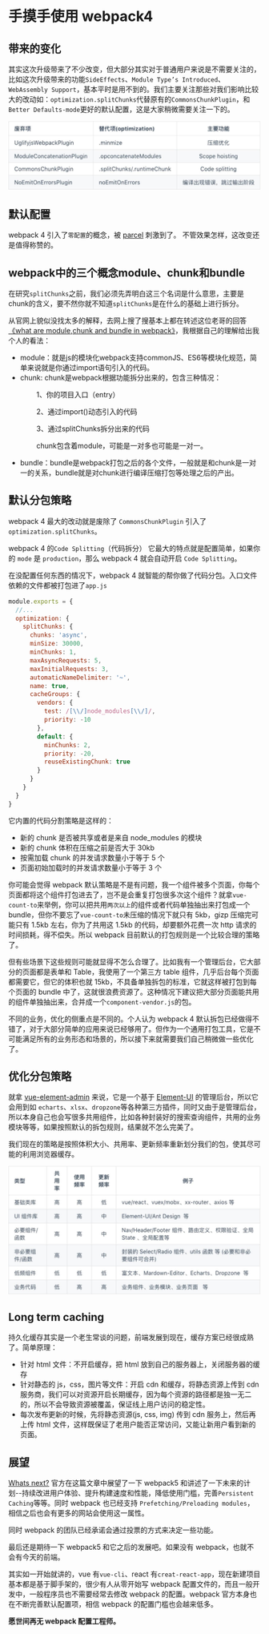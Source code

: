 # 手摸手使用 webpack4

## 带来的变化

其实这次升级带来了不少改变，但大部分其实对于普通用户来说是不需要关注的，比如这次升级带来的功能`SideEffects`、`Module Type’s Introduced`、`WebAssembly Support`，基本平时是用不到的。我们主要关注那些对我们影响比较大的改动如：`optimization.splitChunks`代替原有的`CommonsChunkPlugin`，和`Better Defaults-mode`更好的默认配置，这是大家稍微需要关注一下的。

![](../../assets/imgs/img-026.png)

## 默认配置

webpack 4 引入了`零配置`的概念，被 [parcel](https://link.juejin.im/?target=https%3A%2F%2Fgithub.com%2Fparcel-bundler%2Fparcel) 刺激到了。 不管效果怎样，这改变还是值得称赞的。

## **webpack中的三个概念module、chunk和bundle**

在研究`splitChunks`之前，我们必须先弄明白这三个名词是什么意思，主要是chunk的含义，要不然你就不知道`splitChunks`是在什么的基础上进行拆分。

从官网上貌似没找太多的解释，去网上搜了搜基本上都在转述这位老哥的回答[《what are module,chunk and bundle in webpack》](https://stackoverflow.com/questions/42523436/what-are-module-chunk-and-bundle-in-webpack)，我根据自己的理解给出我个人的看法：

- module：就是js的模块化webpack支持commonJS、ES6等模块化规范，简单来说就是你通过import语句引入的代码。
- chunk: chunk是webpack根据功能拆分出来的，包含三种情况：

　　　　1、你的项目入口（entry）

　　　　2、通过import()动态引入的代码

　　　　3、通过splitChunks拆分出来的代码

　　　　chunk包含着module，可能是一对多也可能是一对一。

- bundle：bundle是webpack打包之后的各个文件，一般就是和chunk是一对一的关系，bundle就是对chunk进行编译压缩打包等处理之后的产出。

## 默认分包策略

webpack 4 最大的改动就是废除了 `CommonsChunkPlugin` 引入了 `optimization.splitChunks`。

webpack 4 的`Code Splitting`（代码拆分） 它最大的特点就是配置简单，如果你的 `mode` 是 `production`，那么 webpack 4 就会自动开启 `Code Splitting`。

在没配置任何东西的情况下，webpack 4 就智能的帮你做了代码分包。入口文件依赖的文件都被打包进了`app.js`

```javascript
module.exports = {
  //...
  optimization: {
    splitChunks: {
      chunks: 'async',
      minSize: 30000,
      minChunks: 1,
      maxAsyncRequests: 5,
      maxInitialRequests: 3,
      automaticNameDelimiter: '~',
      name: true,
      cacheGroups: {
        vendors: {
          test: /[\\/]node_modules[\\/]/,
          priority: -10
        },
        default: {
          minChunks: 2,
          priority: -20,
          reuseExistingChunk: true
        }
      }
    }
  }
}
```

它内置的代码分割策略是这样的：

- 新的 chunk 是否被共享或者是来自 node_modules 的模块
- 新的 chunk 体积在压缩之前是否大于 30kb
- 按需加载 chunk 的并发请求数量小于等于 5 个
- 页面初始加载时的并发请求数量小于等于 3 个

你可能会觉得 webpack 默认策略是不是有问题，我一个组件被多个页面，你每个页面都将这个组件打包进去了，岂不是会重复打包很多次这个组件？就拿`vue-count-to`来举例，你可以把共用`两次以上`的组件或者代码单独抽出来打包成一个 bundle，但你不要忘了`vue-count-to`未压缩的情况下就只有 5kb，gizp 压缩完可能只有 1.5kb 左右，你为了共用这 1.5kb 的代码，却要额外花费一次 http 请求的时间损耗，得不偿失。所以 webpack 目前默认的打包规则是一个比较合理的策略了。

但有些场景下这些规则可能就显得不怎么合理了。比如我有一个管理后台，它大部分的页面都是表单和 Table，我使用了一个第三方 table 组件，几乎后台每个页面都需要它，但它的体积也就 15kb，不具备单独拆包的标准，它就这样被打包到每个页面的 bundle 中了，这就很浪费资源了。这种情况下建议把大部分页面能共用的组件单独抽出来，合并成一个`component-vendor.js`的包。

不同的业务，优化的侧重点是不同的。个人认为 webpack 4 默认拆包已经做得不错了，对于大部分简单的应用来说已经够用了。但作为一个通用打包工具，它是不可能满足所有的业务形态和场景的，所以接下来就需要我们自己稍微做一些优化了。

## 优化分包策略

就拿 [vue-element-admin](https://link.juejin.im?target=https%3A%2F%2Fgithub.com%2FPanJiaChen%2Fvue-element-admin) 来说，它是一个基于 [Element-UI](https://link.juejin.im?target=https%3A%2F%2Fgithub.com%2FElemeFE%2Felement) 的管理后台，所以它会用到如 `echarts`、`xlsx`、`dropzone`等各种第三方插件，同时又由于是管理后台，所以本身自己也会写很多共用组件，比如各种封装好的搜索查询组件，共用的业务模块等等，如果按照默认的拆包规则，结果就不怎么完美了。

我们现在的策略是按照体积大小、共用率、更新频率重新划分我们的包，使其尽可能的利用浏览器缓存。

![layout](../../assets/imgs/img-027.png)

## Long term caching

持久化缓存其实是一个老生常谈的问题，前端发展到现在，缓存方案已经很成熟了。简单原理：

- 针对 html 文件：不开启缓存，把 html 放到自己的服务器上，关闭服务器的缓存
- 针对静态的 js，css，图片等文件：开启 cdn 和缓存，将静态资源上传到 cdn 服务商，我们可以对资源开启长期缓存，因为每个资源的路径都是独一无二的，所以不会导致资源被覆盖，保证线上用户访问的稳定性。
- 每次发布更新的时候，先将静态资源(js, css, img) 传到 cdn 服务上，然后再上传 html 文件，这样既保证了老用户能否正常访问，又能让新用户看到新的页面。

## 展望

[Whats next?](https://link.juejin.im?target=https%3A%2F%2Fmedium.com%2Fwebpack%2Fwebpack-4-released-today-6cdb994702d4) 官方在这篇文章中展望了一下 webpack5 和讲述了一下未来的计划--持续改进用户体验、提升构建速度和性能，降低使用门槛，完善`Persistent Caching`等等。同时 webpack 也已经支持 `Prefetching/Preloading modules`，相信之后也会有更多的网站会使用这一属性。

同时 webpack 的团队已经承诺会通过投票的方式来决定一些功能。

最后还是期待一下 webpack5 和它之后的发展吧。如果没有 webpack，也就不会有今天的前端。

其实如一开始就讲的，vue 有`vue-cli`、react 有`creat-react-app`，现在新建项目基本都是基于脚手架的，很少有人从零开始写 webpack 配置文件的，而且一般开发中，一般程序员也不需要经常去修改 webpack 的配置。webpack 官方本身也在不断完善默认配置项，相信 webpack 的配置门槛也会越来低多。

**愿世间再无 webpack 配置工程师。**

